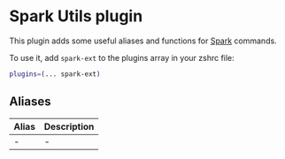 # Spark Utils plugin

This plugin adds some useful aliases and functions for [Spark](https://spark.apache.org/) commands.

To use it, add `spark-ext` to the plugins array in your zshrc file:

```zsh
plugins=(... spark-ext)
```

## Aliases

Alias         | Description
:-------------|:----------------------------------------------------------------
-             | -
